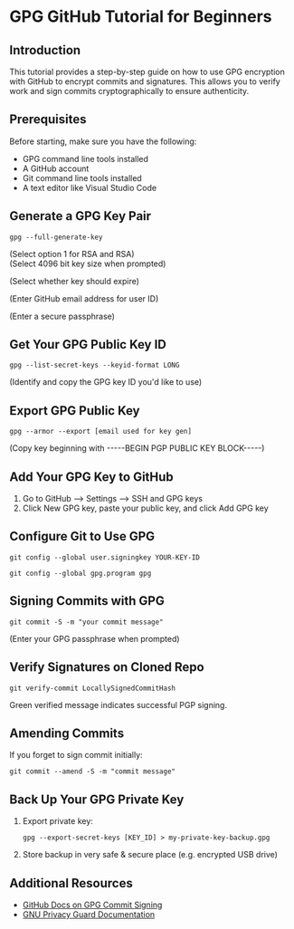 # GPG GitHub Tutorial for Beginners

## Introduction

This tutorial provides a step-by-step guide on how to use GPG encryption with GitHub to encrypt commits and signatures. This allows you to verify work and sign commits cryptographically to ensure authenticity.  

## Prerequisites  

Before starting, make sure you have the following:  

- GPG command line tools installed
- A GitHub account  
- Git command line tools installed
- A text editor like Visual Studio Code

## Generate a GPG Key Pair  

```
gpg --full-generate-key
```

(Select option 1 for RSA and RSA)  
(Select 4096 bit key size when prompted)

(Select whether key should expire)  

(Enter GitHub email address for user ID)

(Enter a secure passphrase) 

## Get Your GPG Public Key ID  

```
gpg --list-secret-keys --keyid-format LONG
```

(Identify and copy the GPG key ID you'd like to use)

## Export GPG Public Key  

```
gpg --armor --export [email used for key gen] 
```

(Copy key beginning with -----BEGIN PGP PUBLIC KEY BLOCK-----)

## Add Your GPG Key to GitHub   

1. Go to GitHub --> Settings --> SSH and GPG keys   
2. Click New GPG key, paste your public key, and click Add GPG key

## Configure Git to Use GPG

```
git config --global user.signingkey YOUR-KEY-ID   

git config --global gpg.program gpg  
```

## Signing Commits with GPG  

```
git commit -S -m "your commit message"
``` 
(Enter your GPG passphrase when prompted)

## Verify Signatures on Cloned Repo

```
git verify-commit LocallySignedCommitHash
```

Green verified message indicates successful PGP signing.

## Amending Commits

If you forget to sign commit initially:

```  
git commit --amend -S -m "commit message"
```

## Back Up Your GPG Private Key   

1. Export private key:   
   ```   
   gpg --export-secret-keys [KEY_ID] > my-private-key-backup.gpg
   ```
2. Store backup in very safe & secure place (e.g. encrypted USB drive)   

## Additional Resources    

- [GitHub Docs on GPG Commit Signing](https://help.github.com/articles/signing-commits-with-gpg/)
- [GNU Privacy Guard Documentation](https://gnupg.org/documentation/index.html)
